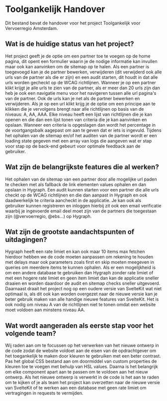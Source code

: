 # Toolgankelijk Handover
Dit bestand bevat de handover voor het project Toolgankelijk voor Vervoerregio Amsterdam.

## Wat is de huidige status van het project?
Het project geeft je de optie om een partner toe te voegen op de home pagina, dit opent een formulier waarin je de nodige informatie kan invullen maar ook kan aanvinken om de sitemap op te halen.
Als een partner is toegevoegd kan je de partner bewerken, verwijderen (dit verwijderd ook alle urls van de partner als die er zijn) en een audit starten, dit houdt in dat alle urls worden gecheckt op de WCAG richtlijnen.
Wanneer je op een partner klikt krijgt je alle urls te zien van de partner, als er meer dan 20 urls zijn dan heb je ook een navigatie menu voor het navigeren tussen alle url pagina's van de partner.
Ook de urls kan je net als de partner bewerken en verwijderen.
Als je op een url klikt krijg je de optie om een principe aan te klikken die je vervolgens brengt naar alle richtlijnen op basis van de niveaus: A, AA, AAA.
Elke niveau heeft een lijst van richtlijnen die je kan openen en die dan een lijst tonen van criteria die je kan aanvinken en opslaan.
Wanneer een criteria is opgeslagen dan wordt het percentage in de voortgangsbalk aagepast om aan te geven dat er iets is ingevuld.
Tijdens het ophalen van de sitemap en/of het auditen van de partner wordt er een loading state gegeven met een array van logs die aangeven wat er stap voor stap op de back-end gebeurt voor optimale feedback aan de gebruiker.

## Wat zijn de belangrijkste features die al werken?
Het ophalen van de sitemap van een partner door alle mogelijke url paden te checken met als fallback de link elementen values ophalen en dan opslaan in Hygraph.
Een audit kunnen starten voor een partner die alle urls checkt op de WCAG richtlijnen
en die dan aanpast in Hygraph en ook daadwerkelijk te criteria aancheckt in de applicatie.
Je kan ook als gebruiker kunnen registreren en inloggen hierbij zit ook een email verificatie waarbij je ingevoerde email deel moet zijn van de partners die toegestaan zijn (@vervoerregio, @ebs...) op Hygraph.

## Wat zijn de grootste aandachtspunten of uitdagingen?
Hygraph heeft een rate limiet en kan ook maar 10 items max fetchen hierdoor hebben we de code moeten aanpassen om rekening te houden met delays maar ook parameters zoals first en skip moeten meegeven in queries om meerdere items te kunnen ophalen.
Als er een mogelijkheid is om een andere database te gebruiken dan Hygraph zonder rate limiet of met een hogere rate limiet en geen item limiet dan kan de applicatie sneller draaien en worden daardoor de audit en sitemap checks sneller uitgevoerd.
Daarnaast draait het project nog op een oudere versie van SvelteKit wat niet optimaal is, als dit ook
kan worden overgezet naar de nieuwe versie kan je beter gebruik maken van alle handige nieuwe features van
SvelteKit.
Het is ook nodig om niveau A van de richtlijnen niet te tonen omdat een website moet voldoen aan minstens niveau AA.

## Wat wordt aangeraden als eerste stap voor het volgende team?
Wij raden aan om te focussen op het verwerken van het nieuwe ontwerp in de code
zodat de website voldoet aan de eisen van de opdrachtgever om het toegankelijk
te maken door kleuren te gebruiken met een beter contrast.
Pas het global CSS bestand aan om doormiddel van custom properties de kleuren
toe te voegen met behulp van HSL values.
Daarna is het belangrijk om elke component apart aan te passen om te voldoen
aan het nieuw ontwerp.
Als het nieuwe ontwerp is verwerkt in de code is het aan te raden om te kijken of je
als team het project kan overzetten naar de nieuwe versie van SvelteKit of te werken
aan een database met geen rate limiet om vertragingen in requests te vermijden.